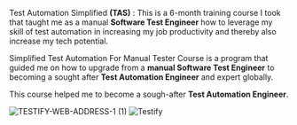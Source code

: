 Test Automation Simplified **(TAS)** : This is a 6-month training course I took that taught me as a manual **Software Test Engineer** how to leverage my skill of test automation in increasing my job productivity and thereby also increase my tech potential.

Simplified Test Automation For Manual Tester Course is a program that guided me on how to upgrade from a **manual Software Test Engineer** to becoming a sought after **Test Automation Engineer** and expert globally.

This course helped me to become a sough-after **Test Automation Engineer**.

![TESTIFY-WEB-ADDRESS-1 (1)](https://user-images.githubusercontent.com/99767657/193458183-5fb74876-82f3-49ec-9a04-4c5e9fade42b.png)
![Testify](https://user-images.githubusercontent.com/99767657/193458203-cdc8c360-fcdb-49d5-8e3a-81ee0ad294d6.png)

